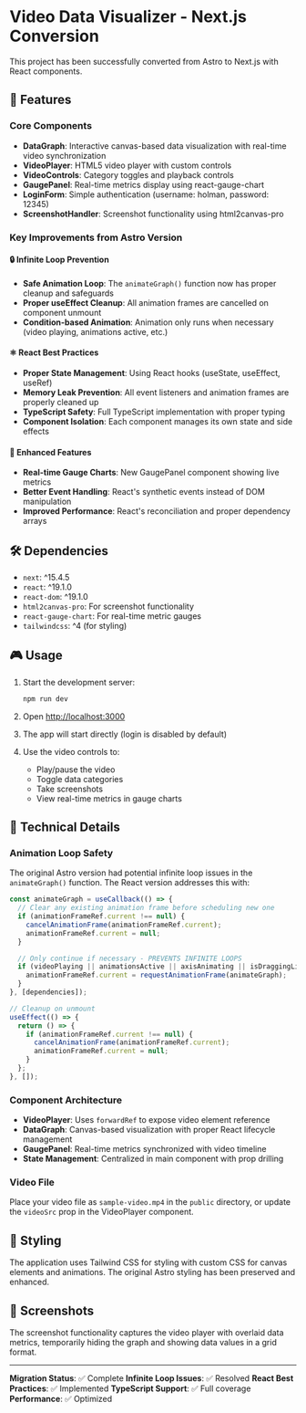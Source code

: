 # Video Data Visualizer - Next.js Conversion

This project has been successfully converted from Astro to Next.js with React components.

## 🚀 Features

### Core Components
- **DataGraph**: Interactive canvas-based data visualization with real-time video synchronization
- **VideoPlayer**: HTML5 video player with custom controls
- **VideoControls**: Category toggles and playback controls
- **GaugePanel**: Real-time metrics display using react-gauge-chart
- **LoginForm**: Simple authentication (username: holman, password: 12345)
- **ScreenshotHandler**: Screenshot functionality using html2canvas-pro

### Key Improvements from Astro Version

#### 🔒 Infinite Loop Prevention
- **Safe Animation Loop**: The `animateGraph()` function now has proper cleanup and safeguards
- **Proper useEffect Cleanup**: All animation frames are cancelled on component unmount
- **Condition-based Animation**: Animation only runs when necessary (video playing, animations active, etc.)

#### ⚛️ React Best Practices
- **Proper State Management**: Using React hooks (useState, useEffect, useRef)
- **Memory Leak Prevention**: All event listeners and animation frames are properly cleaned up
- **TypeScript Safety**: Full TypeScript implementation with proper typing
- **Component Isolation**: Each component manages its own state and side effects

#### 🎯 Enhanced Features
- **Real-time Gauge Charts**: New GaugePanel component showing live metrics
- **Better Event Handling**: React's synthetic events instead of DOM manipulation
- **Improved Performance**: React's reconciliation and proper dependency arrays

## 🛠️ Dependencies

- `next`: ^15.4.5
- `react`: ^19.1.0
- `react-dom`: ^19.1.0
- `html2canvas-pro`: For screenshot functionality
- `react-gauge-chart`: For real-time metric gauges
- `tailwindcss`: ^4 (for styling)

## 🎮 Usage

1. Start the development server:
   ```bash
   npm run dev
   ```

2. Open [http://localhost:3000](http://localhost:3000)

3. The app will start directly (login is disabled by default)

4. Use the video controls to:
   - Play/pause the video
   - Toggle data categories
   - Take screenshots
   - View real-time metrics in gauge charts

## 🔧 Technical Details

### Animation Loop Safety
The original Astro version had potential infinite loop issues in the `animateGraph()` function. The React version addresses this with:

```typescript
const animateGraph = useCallback(() => {
  // Clear any existing animation frame before scheduling new one
  if (animationFrameRef.current !== null) {
    cancelAnimationFrame(animationFrameRef.current);
    animationFrameRef.current = null;
  }

  // Only continue if necessary - PREVENTS INFINITE LOOPS
  if (videoPlaying || animationsActive || axisAnimating || isDraggingLine) {
    animationFrameRef.current = requestAnimationFrame(animateGraph);
  }
}, [dependencies]);

// Cleanup on unmount
useEffect(() => {
  return () => {
    if (animationFrameRef.current !== null) {
      cancelAnimationFrame(animationFrameRef.current);
      animationFrameRef.current = null;
    }
  };
}, []);
```

### Component Architecture
- **VideoPlayer**: Uses `forwardRef` to expose video element reference
- **DataGraph**: Canvas-based visualization with proper React lifecycle management
- **GaugePanel**: Real-time metrics synchronized with video timeline
- **State Management**: Centralized in main component with prop drilling

### Video File
Place your video file as `sample-video.mp4` in the `public` directory, or update the `videoSrc` prop in the VideoPlayer component.

## 🎨 Styling
The application uses Tailwind CSS for styling with custom CSS for canvas elements and animations. The original Astro styling has been preserved and enhanced.

## 📸 Screenshots
The screenshot functionality captures the video player with overlaid data metrics, temporarily hiding the graph and showing data values in a grid format.

---

**Migration Status**: ✅ Complete
**Infinite Loop Issues**: ✅ Resolved
**React Best Practices**: ✅ Implemented
**TypeScript Support**: ✅ Full coverage
**Performance**: ✅ Optimized

